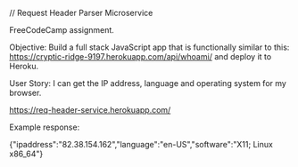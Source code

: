 // Request Header Parser Microservice

FreeCodeCamp assignment.

Objective: Build a full stack JavaScript app that is functionally similar to this: https://cryptic-ridge-9197.herokuapp.com/api/whoami/ and deploy it to Heroku.

User Story: I can get the IP address, language and operating system for my browser.

https://req-header-service.herokuapp.com/

Example response:

{"ipaddress":"82.38.154.162","language":"en-US","software":"X11; Linux x86_64"}
